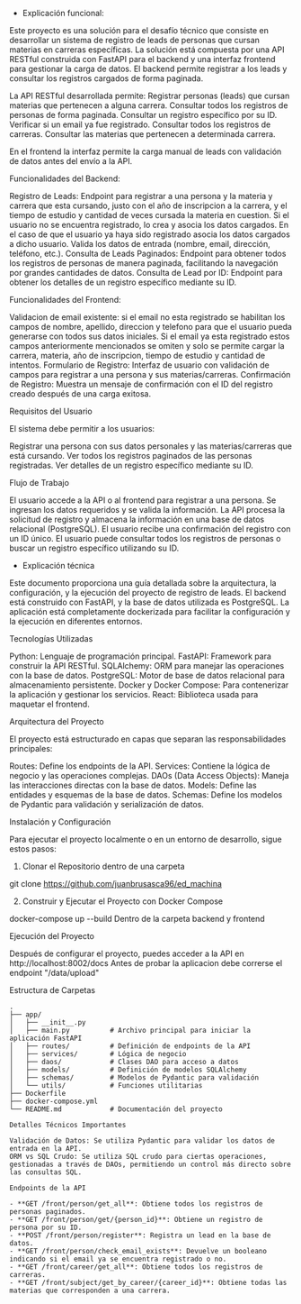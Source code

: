 - Explicación funcional:

Este proyecto es una solución para el desafío técnico que consiste en desarrollar un sistema de registro de leads de personas que cursan materias en carreras específicas. La solución está compuesta por una API RESTful construida con FastAPI para el backend y una interfaz frontend para gestionar la carga de datos. El backend permite registrar a los leads y consultar los registros cargados de forma paginada.

La API RESTful desarrollada permite:
Registrar personas (leads) que cursan materias que pertenecen a alguna carrera.
Consultar todos los registros de personas de forma paginada.
Consultar un registro específico por su ID.
Verificar si un email ya fue registrado.
Consultar todos los registros de carreras.
Consultar las materias que pertenecen a determinada carrera.

En el frontend la interfaz permite la carga manual de leads con validación de datos antes del envío a la API.

Funcionalidades del Backend:

Registro de Leads: Endpoint para registrar a una persona y la materia y carrera que esta cursando, justo con el año de inscripcion a la carrera, y el tiempo de estudio y cantidad de veces cursada la materia en cuestion. Si el usuario no se encuentra registrado, lo crea y asocia los datos cargados. En el caso de que el usuario ya haya sido registrado asocia los datos cargados a dicho usuario.
Valida los datos de entrada (nombre, email, dirección, teléfono, etc.).
Consulta de Leads Paginados: Endpoint para obtener todos los registros de personas de manera paginada, facilitando la navegación por grandes cantidades de datos.
Consulta de Lead por ID: Endpoint para obtener los detalles de un registro específico mediante su ID.

Funcionalidades del Frontend:

Validacion de email existente: si el email no esta registrado se habilitan los campos de nombre, apellido, direccion y telefono para que el usuario pueda generarse con todos sus datos iniciales. Si el email ya esta registrado estos campos anteriormente mencionados se omiten y solo se permite cargar la carrera, materia, año de inscripcion, tiempo de estudio y cantidad de intentos.
Formulario de Registro: Interfaz de usuario con validación de campos para registrar a una persona y sus materias/carreras.
Confirmación de Registro: Muestra un mensaje de confirmación con el ID del registro creado después de una carga exitosa.

Requisitos del Usuario

El sistema debe permitir a los usuarios:

Registrar una persona con sus datos personales y las materias/carreras que está cursando.
Ver todos los registros paginados de las personas registradas.
Ver detalles de un registro específico mediante su ID.

Flujo de Trabajo

El usuario accede a la API o al frontend para registrar a una persona.
Se ingresan los datos requeridos y se valida la información.
La API procesa la solicitud de registro y almacena la información en una base de datos relacional (PostgreSQL).
El usuario recibe una confirmación del registro con un ID único.
El usuario puede consultar todos los registros de personas o buscar un registro específico utilizando su ID.

- Explicación técnica

Este documento proporciona una guía detallada sobre la arquitectura, la configuración, y la ejecución del proyecto de registro de leads. El backend está construido con FastAPI, y la base de datos utilizada es PostgreSQL. La aplicación está completamente dockerizada para facilitar la configuración y la ejecución en diferentes entornos.

Tecnologías Utilizadas

Python: Lenguaje de programación principal.
FastAPI: Framework para construir la API RESTful.
SQLAlchemy: ORM para manejar las operaciones con la base de datos.
PostgreSQL: Motor de base de datos relacional para almacenamiento persistente.
Docker y Docker Compose: Para contenerizar la aplicación y gestionar los servicios.
React: Biblioteca usada para maquetar el frontend.

Arquitectura del Proyecto

El proyecto está estructurado en capas que separan las responsabilidades principales:

Routes: Define los endpoints de la API.
Services: Contiene la lógica de negocio y las operaciones complejas.
DAOs (Data Access Objects): Maneja las interacciones directas con la base de datos.
Models: Define las entidades y esquemas de la base de datos.
Schemas: Define los modelos de Pydantic para validación y serialización de datos.

Instalación y Configuración

Para ejecutar el proyecto localmente o en un entorno de desarrollo, sigue estos pasos:

1. Clonar el Repositorio dentro de una carpeta

git clone https://github.com/juanbrusasca96/ed_machina

2. Construir y Ejecutar el Proyecto con Docker Compose

docker-compose up --build
Dentro de la carpeta backend y frontend

Ejecución del Proyecto

Después de configurar el proyecto, puedes acceder a la API en http://localhost:8002/docs
Antes de probar la aplicacion debe correrse el endpoint "/data/upload"

Estructura de Carpetas

```plaintext
.
├── app/
│   ├── __init__.py
│   ├── main.py          # Archivo principal para iniciar la aplicación FastAPI
│   ├── routes/          # Definición de endpoints de la API
│   ├── services/        # Lógica de negocio
│   ├── daos/            # Clases DAO para acceso a datos
│   ├── models/          # Definición de modelos SQLAlchemy
│   ├── schemas/         # Modelos de Pydantic para validación
│   └── utils/           # Funciones utilitarias
├── Dockerfile
├── docker-compose.yml
└── README.md            # Documentación del proyecto

Detalles Técnicos Importantes

Validación de Datos: Se utiliza Pydantic para validar los datos de entrada en la API.
ORM vs SQL Crudo: Se utiliza SQL crudo para ciertas operaciones, gestionadas a través de DAOs, permitiendo un control más directo sobre las consultas SQL.

Endpoints de la API

- **GET /front/person/get_all**: Obtiene todos los registros de personas paginados.
- **GET /front/person/get/{person_id}**: Obtiene un registro de persona por su ID.
- **POST /front/person/register**: Registra un lead en la base de datos.
- **GET /front/person/check_email_exists**: Devuelve un booleano indicando si el email ya se encuentra registrado o no.
- **GET /front/career/get_all**: Obtiene todos los registros de carreras.
- **GET /front/subject/get_by_career/{career_id}**: Obtiene todas las materias que corresponden a una carrera.
